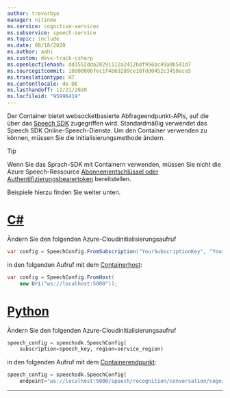 ```yaml
---
author: trevorbye
manager: nitinme
ms.service: cognitive-services
ms.subservice: speech-service
ms.topic: include
ms.date: 08/18/2020
ms.author: aahi
ms.custom: devx-track-csharp
ms.openlocfilehash: dd1552dda28291112a2412bdf956bc49a0b541d7
ms.sourcegitcommit: 10d00006fec1f4b69289ce18fdd0452c3458eca5
ms.translationtype: HT
ms.contentlocale: de-DE
ms.lasthandoff: 11/21/2020
ms.locfileid: "95996419"
---
```

Der Container bietet websocketbasierte Abfrageendpunkt-APIs, auf die über das [Speech SDK](../index.yml) zugegriffen wird. Standardmäßig verwendet das Speech SDK Online-Speech-Dienste. Um den Container verwenden zu können, müssen Sie die Initialisierungsmethode ändern.

> [!TIP]
> Wenn Sie das Sprach-SDK mit Containern verwenden, müssen Sie nicht die Azure Speech-Ressource [Abonnementschlüssel oder Authentifizierungsbearertoken](../rest-speech-to-text.md#authentication) bereitstellen.

Beispiele hierzu finden Sie weiter unten.

# <a name="c"></a>[C#](#tab/csharp)

Ändern Sie den folgenden Azure-Cloudinitialisierungsaufruf

```csharp
var config = SpeechConfig.FromSubscription("YourSubscriptionKey", "YourServiceRegion");
```

in den folgenden Aufruf mit dem [Containerhost](/dotnet/api/microsoft.cognitiveservices.speech.speechconfig.fromhost?preserve-view=true&view=azure-dotnet):

```csharp
var config = SpeechConfig.FromHost(
    new Uri("ws://localhost:5000"));
```

# <a name="python"></a>[Python](#tab/python)

Ändern Sie den folgenden Azure-Cloudinitialisierungsaufruf

```python
speech_config = speechsdk.SpeechConfig(
    subscription=speech_key, region=service_region)
```

in den folgenden Aufruf mit dem [Containerendpunkt](/python/api/azure-cognitiveservices-speech/azure.cognitiveservices.speech.speechconfig?preserve-view=true&view=azure-python):

```python
speech_config = speechsdk.SpeechConfig(
    endpoint="ws://localhost:5000/speech/recognition/conversation/cognitiveservices/v1"
```

---